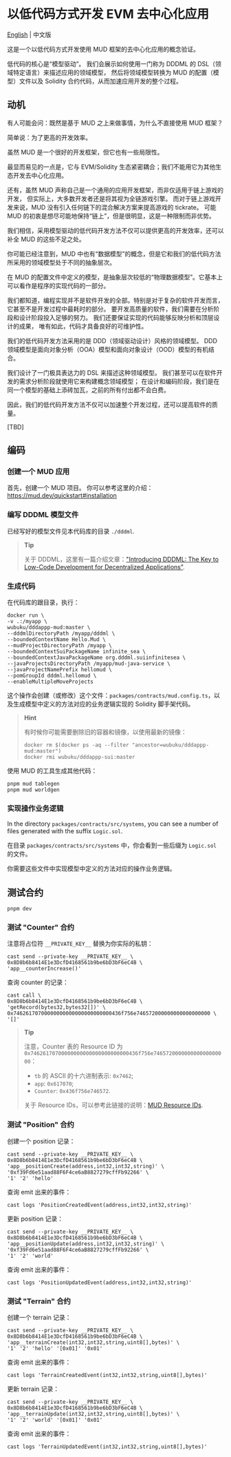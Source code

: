 # 以低代码方式开发 EVM 去中心化应用

[English](./README.md) | 中文版

这是一个以低代码方式开发使用 MUD 框架的去中心化应用的概念验证。

低代码的核心是“模型驱动”。
我们会展示如何使用一门称为 DDDML 的 DSL（领域特定语言）来描述应用的领域模型，
然后将领域模型转换为 MUD 的配置（模型）文件以及 Solidity 合约代码，从而加速应用开发的整个过程。


## 动机

有人可能会问：既然是基于 MUD 之上来做事情，为什么不直接使用 MUD 框架？

简单说：为了更高的开发效率。

虽然 MUD 是一个很好的开发框架，但它也有一些局限性。

最显而易见的一点是，它与 EVM/Solidity 生态紧密耦合；我们不能用它为其他生态开发去中心化应用。

还有，虽然 MUD 声称自己是一个通用的应用开发框架，而非仅适用于链上游戏的开发，
但实际上，大多数开发者还是将其视为全链游戏引擎。
而对于链上游戏开发来说，MUD 没有引入任何链下的混合解决方案来提高游戏的 tickrate。
可能 MUD 的初衷是想尽可能地保持“链上”，但是很明显，这是一种限制而非优势。

我们相信，采用模型驱动的低代码开发方法不仅可以提供更高的开发效率，还可以补全 MUD 的这些不足之处。

你可能已经注意到，MUD 中也有“数据模型”的概念，但是它和我们的低代码方法所采用的领域模型处于不同的抽象层次。

在 MUD 的配置文件中定义的模型，是抽象层次较低的“物理数据模型”。它基本上可以看作是程序的实现代码的一部分。

我们都知道，编程实现并不是软件开发的全部。特别是对于复杂的软件开发而言，它甚至不是开发过程中最耗时的部分。
要开发高质量的软件，我们需要在分析阶段和设计阶段投入足够的努力。
我们还要保证实现的代码能够反映分析和顶层设计的成果，
唯有如此，代码才具备良好的可维护性。

我们的低代码开发方法采用的是 DDD（领域驱动设计）风格的领域模型。
DDD 领域模型是面向对象分析（OOA）模型和面向对象设计（OOD）模型的有机结合。

我们设计了一门极具表达力的 DSL 来描述这种领域模型。
我们甚至可以在软件开发的需求分析阶段就使用它来构建概念领域模型；
在设计和编码阶段，我们是在同一个模型的基础上添砖加瓦，之前的所有付出都不会白费。

因此，我们的低代码开发方法不仅可以加速整个开发过程，还可以提高软件的质量。


[TBD]


## 编码

### 创建一个 MUD 应用

首先，创建一个 MUD 项目。
你可以参考这里的介绍：https://mud.dev/quickstart#installation


### 编写 DDDML 模型文件

已经写好的模型文件见本代码库的目录 `./dddml`.

> **Tip**
>
> 关于 DDDML，这里有一篇介绍文章：["Introducing DDDML: The Key to Low-Code Development for Decentralized Applications"](https://github.com/wubuku/Dapp-LCDP-Demo/blob/main/IntroducingDDDML.md).


### 生成代码

在代码库的跟目录，执行：

```shell
docker run \
-v .:/myapp \
wubuku/dddappp-mud:master \
--dddmlDirectoryPath /myapp/dddml \
--boundedContextName Hello.Mud \
--mudProjectDirectoryPath /myapp \
--boundedContextSuiPackageName infinite_sea \
--boundedContextJavaPackageName org.dddml.suiinfinitesea \
--javaProjectsDirectoryPath /myapp/mud-java-service \
--javaProjectNamePrefix hellomud \
--pomGroupId dddml.hellomud \
--enableMultipleMoveProjects
```

这个操作会创建（或修改）这个文件：`packages/contracts/mud.config.ts`，以及生成模型中定义的方法对应的业务逻辑实现的 Solidity 脚手架代码。

> **Hint**
>
> 有时候你可能需要删除旧的容器和镜像，以使用最新的镜像：
>
> ```shell
> docker rm $(docker ps -aq --filter "ancestor=wubuku/dddappp-mud:master")
> docker rmi wubuku/dddappp-sui:master
> ```


使用 MUD 的工具生成其他代码：

```shell
pnpm mud tablegen
pnpm mud worldgen
```


### 实现操作业务逻辑

In the directory `packages/contracts/src/systems`, you can see a number of files generated with the suffix `Logic.sol`.

在目录 `packages/contracts/src/systems` 中，你会看到一些后缀为 `Logic.sol` 的文件。

你需要这些文件中实现模型中定义的方法对应的操作业务逻辑。

## 测试合约

```shell
pnpm dev
```

### 测试 "Counter" 合约

注意将占位符 `__PRIVATE_KEY__` 替换为你实际的私钥：

```shell
cast send --private-key __PRIVATE_KEY__ \
0x8D8b6b8414E1e3DcfD4168561b9be6bD3bF6eC4B \
'app__counterIncrease()'
```

查询 counter 的记录：

```shell
cast call \
0x8D8b6b8414E1e3DcfD4168561b9be6bD3bF6eC4B \
'getRecord(bytes32,bytes32[])' \
0x74626170700000000000000000000000436f756e746572000000000000000000 \
'[]'
```

> **Tip**
>
> 注意，Counter 表的 Resource ID 为 `0x74626170700000000000000000000000436f756e746572000000000000000000`：
> 
> * `tb` 的 ASCII 的十六进制表示: `0x7462`;
> * `app`: `0x617070`;
> * `Counter`: `0x436f756e746572`.
> 
> 关于 Resource IDs，可以参考此链接的说明：[MUD Resource IDs](https://mud.dev/world/resource-ids).


### 测试 "Position" 合约

创建一个 position 记录：

```shell
cast send --private-key __PRIVATE_KEY__ \
0x8D8b6b8414E1e3DcfD4168561b9be6bD3bF6eC4B \
'app__positionCreate(address,int32,int32,string)' \
'0xf39Fd6e51aad88F6F4ce6aB8827279cffFb92266' \
'1' '2' 'hello'
```

查询 emit 出来的事件：

```shell
cast logs 'PositionCreatedEvent(address,int32,int32,string)'
```

更新 position 记录：

```shell
cast send --private-key __PRIVATE_KEY__ \
0x8D8b6b8414E1e3DcfD4168561b9be6bD3bF6eC4B \
'app__positionUpdate(address,int32,int32,string)' \
'0xf39Fd6e51aad88F6F4ce6aB8827279cffFb92266' \
'1' '2' 'world'
```

查询 emit 出来的事件：

```shell
cast logs 'PositionUpdatedEvent(address,int32,int32,string)'
```

### 测试 "Terrain" 合约

创建一个 terrain 记录：

```shell
cast send --private-key __PRIVATE_KEY__ \
0x8D8b6b8414E1e3DcfD4168561b9be6bD3bF6eC4B \
'app__terrainCreate(int32,int32,string,uint8[],bytes)' \
'1' '2' 'hello' '[0x01]' '0x01'
```

查询 emit 出来的事件：

```shell
cast logs 'TerrainCreatedEvent(int32,int32,string,uint8[],bytes)'
```

更新 terrain 记录：

```shell
cast send --private-key __PRIVATE_KEY__ \
0x8D8b6b8414E1e3DcfD4168561b9be6bD3bF6eC4B \
'app__terrainUpdate(int32,int32,string,uint8[],bytes)' \
'1' '2' 'world' '[0x01]' '0x01'
```

查询 emit 出来的事件：

```shell
cast logs 'TerrainUpdatedEvent(int32,int32,string,uint8[],bytes)'
```


